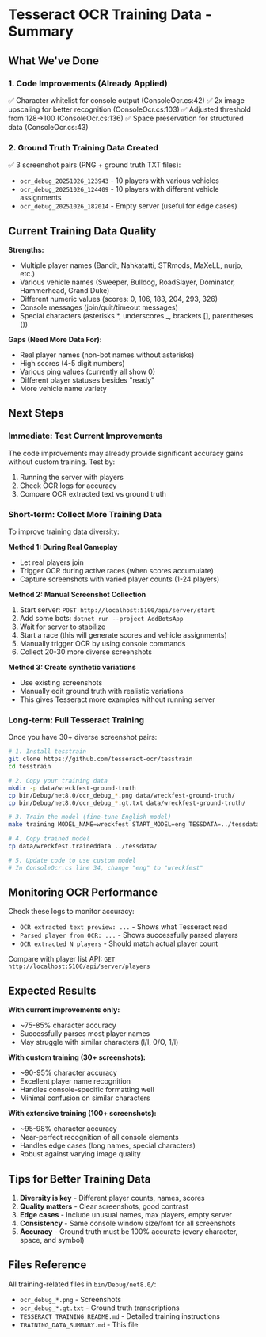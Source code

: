# Tesseract OCR Training Data - Summary

## What We've Done

### 1. **Code Improvements** (Already Applied)
✅ Character whitelist for console output (ConsoleOcr.cs:42)
✅ 2x image upscaling for better recognition (ConsoleOcr.cs:103)
✅ Adjusted threshold from 128→100 (ConsoleOcr.cs:136)
✅ Space preservation for structured data (ConsoleOcr.cs:43)

### 2. **Ground Truth Training Data Created**
✅ 3 screenshot pairs (PNG + ground truth TXT files):
   - `ocr_debug_20251026_123943` - 10 players with various vehicles
   - `ocr_debug_20251026_124409` - 10 players with different vehicle assignments
   - `ocr_debug_20251026_182014` - Empty server (useful for edge cases)

## Current Training Data Quality

**Strengths:**
- Multiple player names (Bandit, Nahkatatti, STRmods, MaXeLL, nurjo, etc.)
- Various vehicle names (Sweeper, Bulldog, RoadSlayer, Dominator, Hammerhead, Grand Duke)
- Different numeric values (scores: 0, 106, 183, 204, 293, 326)
- Console messages (join/quit/timeout messages)
- Special characters (asterisks *, underscores _, brackets [], parentheses ())

**Gaps (Need More Data For):**
- Real player names (non-bot names without asterisks)
- High scores (4-5 digit numbers)
- Various ping values (currently all show 0)
- Different player statuses besides "ready"
- More vehicle name variety

## Next Steps

### Immediate: Test Current Improvements
The code improvements may already provide significant accuracy gains without custom training. Test by:
1. Running the server with players
2. Check OCR logs for accuracy
3. Compare OCR extracted text vs ground truth

### Short-term: Collect More Training Data
To improve training data diversity:

**Method 1: During Real Gameplay**
- Let real players join
- Trigger OCR during active races (when scores accumulate)
- Capture screenshots with varied player counts (1-24 players)

**Method 2: Manual Screenshot Collection**
1. Start server: `POST http://localhost:5100/api/server/start`
2. Add some bots: `dotnet run --project AddBotsApp`
3. Wait for server to stabilize
4. Start a race (this will generate scores and vehicle assignments)
5. Manually trigger OCR by using console commands
6. Collect 20-30 more diverse screenshots

**Method 3: Create synthetic variations**
- Use existing screenshots
- Manually edit ground truth with realistic variations
- This gives Tesseract more examples without running server

### Long-term: Full Tesseract Training

Once you have 30+ diverse screenshot pairs:

```bash
# 1. Install tesstrain
git clone https://github.com/tesseract-ocr/tesstrain
cd tesstrain

# 2. Copy your training data
mkdir -p data/wreckfest-ground-truth
cp bin/Debug/net8.0/ocr_debug_*.png data/wreckfest-ground-truth/
cp bin/Debug/net8.0/ocr_debug_*.gt.txt data/wreckfest-ground-truth/

# 3. Train the model (fine-tune English model)
make training MODEL_NAME=wreckfest START_MODEL=eng TESSDATA=../tessdata

# 4. Copy trained model
cp data/wreckfest.traineddata ../tessdata/

# 5. Update code to use custom model
# In ConsoleOcr.cs line 34, change "eng" to "wreckfest"
```

## Monitoring OCR Performance

Check these logs to monitor accuracy:
- `OCR extracted text preview: ...` - Shows what Tesseract read
- `Parsed player from OCR: ...` - Shows successfully parsed players
- `OCR extracted N players` - Should match actual player count

Compare with player list API: `GET http://localhost:5100/api/server/players`

## Expected Results

**With current improvements only:**
- ~75-85% character accuracy
- Successfully parses most player names
- May struggle with similar characters (l/I, 0/O, 1/l)

**With custom training (30+ screenshots):**
- ~90-95% character accuracy
- Excellent player name recognition
- Handles console-specific formatting well
- Minimal confusion on similar characters

**With extensive training (100+ screenshots):**
- ~95-98% character accuracy
- Near-perfect recognition of all console elements
- Handles edge cases (long names, special characters)
- Robust against varying image quality

## Tips for Better Training Data

1. **Diversity is key** - Different player counts, names, scores
2. **Quality matters** - Clear screenshots, good contrast
3. **Edge cases** - Include unusual names, max players, empty server
4. **Consistency** - Same console window size/font for all screenshots
5. **Accuracy** - Ground truth must be 100% accurate (every character, space, and symbol)

## Files Reference

All training-related files in `bin/Debug/net8.0/`:
- `ocr_debug_*.png` - Screenshots
- `ocr_debug_*.gt.txt` - Ground truth transcriptions
- `TESSERACT_TRAINING_README.md` - Detailed training instructions
- `TRAINING_DATA_SUMMARY.md` - This file
